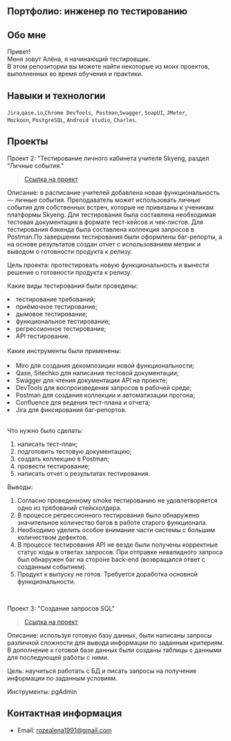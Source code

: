 ## Портфолио: инженер по тестированию

## Обо мне 
Привет!
<br>
Меня зовут Алёна, я начинающий тестировщик. <br>
В этом репозитории вы можете найти некоторые из моих проектов, выполненных во время обучения и практики.
<br>

## Навыки и технологии
``Jira``,``qase.io``,``Chrome DevTools``,`` Postman``,``Swagger``, ``SoapUI``, ``JMeter``, <br>
``Mockoon``, ``PostgreSQL``, ``Android studio``, ``Charles``.

## Проекты
<p> Проект 2: "Тестирование личного кабинета учителя Skyeng, раздел "Личные события."</p>

> <a href="https://github.com/ALENA2406/My-portfolio/tree/main/%D0%9F%D1%80%D0%BE%D0%B5%D0%BA%D1%82%201">Ссылка на проект</a>

Описание: в расписание учителей добавлена новая функциональность — личные события. Преподаватель может использовать личные события для собственных встреч, которые не привязаны к ученикам платформы Skyeng. Для тестирования была составлена необходимая тестовая документация в формате тест-кейсов и чек-листов. Для тестирования бэкенда была составлена коллекция запросов в Postman.По завершении тестирования были оформлены баг-репорты, а на основе результатов создан отчет с использованием метрик и выводом о готовности продукта к релизу.

Цель проекта: протестировать новую функциональность и вынести решение о готовности продукта к релизу.

Какие виды тестирования были проведены:

<li>тестирование требований;</li>
<li>приёмочное тестирование;</li>
<li>дымовое тестирование;</li>
<li>функциональное тестирование;</li>
<li>регрессионное тестирование;</li>
<li>API тестирование.</li>

<br>
Какие инструменты были применены:
<br>
<br>
<li>Miro для создания декомпозиции новой функциональности;</li>
<li>Qase, Sitechko для написания тестовой документации;</li>
<li>Swagger для чтения документации API на проекте;</li>
<li>DevTools для воспроизведения запросов в рабочей среде;</li>
<li>Postman для создания коллекции и автоматизации прогона;</li>
<li>Confluence для ведения тест-плана и отчета;</li>
<li>Jira для фиксирования баг-репортов.</li>

<br> 
<p>Что нужно было сделать:<p>
<ol>
  <li>написать тест-план;</li>
  <li>подготовить тестовую документацию;</li>
  <li>создать коллекцию в Postman;</li>
  <li>провести тестирование;</li>
  <li>написать отчет о результатах тестирования.</li>
</ol>

 <p>Выводы:<p>
<ol>
  <li>Согласно проведенному smoke тестированию не удовлетворяется одно из требований стейкхолдера.</li>
  <li>В процессе регрессионного тестирования было обнаружено значительное количество багов в работе старого функционала.</li>
  <li>Необходимо уделить особое внимание части системы с большим количеством дефектов.</li>
  <li>В процессе тестирования API не везде были получены корректные статус коды в ответах запросов. При отправке невалидного запроса был обнаружен баг на стороне back-end (возвращался ответ с созданным событием).</li>
  <li>Продукт к выпуску не готов. Требуется доработка основной функциональности.</li>
</ol>
<br> 

<p> Проект 3: "Создание запросов SQL" </p>

> <a href="https://drive.google.com/file/d/1IkyBIc56a7ETsNo1cQxbKac8IM2azFin/view?usp=sharing">Ссылка на проект</a>

Описание: используя готовую базу данных, были написаны запросы различной сложности для вывода информации по заданным критериям. В дополнение к готовой базе данных были созданы таблицы с данными для последующей работы с ними.

Цель: научиться работать с БД и писать запросы на получение информации по заданным условиям.

Инструменты: pgAdmin
<br> 

## Контактная информация
- Email: rozealena1991@gmail.com
